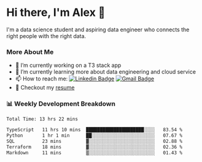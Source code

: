 # Hi there, I'm Alex  👋

I'm a data science student and aspiring data engineer who connects the right people with the right data. 

### More About Me

- 🔭 I’m currently working on a T3 stack app
- 🌱 I’m currently learning more about data engineering and cloud service
- 📫 How to reach me: [![Linkedin Badge](https://img.shields.io/badge/Alex%20Chen-blue?style=flat&logo=linkedin&labelColor=blue&link=https://www.linkedin.com/in/alex-chen-112523chen)](https://www.linkedin.com/in/alex-chen-112523chen/) [![Gmail Badge](https://img.shields.io/badge/-Alex%20Chen-c14438?style=flat&logo=Gmail&logoColor=white&link=mailto:itsalexchen@gmail.com)](mailto:itsalexchen@gmail.com)
- 📝 Checkout my [resume](https://112523chen.vercel.app/AlexChenResume.pdf)


### 📊 Weekly Development Breakdown
<!--START_SECTION:waka-->

```txt
Total Time: 13 hrs 22 mins

TypeScript   11 hrs 10 mins  █████████████████████░░░░   83.54 %
Python       1 hr 1 min      ██░░░░░░░░░░░░░░░░░░░░░░░   07.67 %
SQL          23 mins         ▓░░░░░░░░░░░░░░░░░░░░░░░░   02.88 %
Terraform    18 mins         ▓░░░░░░░░░░░░░░░░░░░░░░░░   02.36 %
Markdown     11 mins         ▒░░░░░░░░░░░░░░░░░░░░░░░░   01.43 %
```

<!--END_SECTION:waka-->
